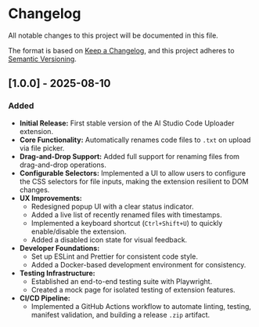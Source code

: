 # Changelog

All notable changes to this project will be documented in this file.

The format is based on [Keep a Changelog](https://keepachangelog.com/en/1.0.0/),
and this project adheres to [Semantic Versioning](https://semver.org/spec/v2.0.0.html).

## [1.0.0] - 2025-08-10

### Added
- **Initial Release:** First stable version of the AI Studio Code Uploader extension.
- **Core Functionality:** Automatically renames code files to `.txt` on upload via file picker.
- **Drag-and-Drop Support:** Added full support for renaming files from drag-and-drop operations.
- **Configurable Selectors:** Implemented a UI to allow users to configure the CSS selectors for file inputs, making the extension resilient to DOM changes.
- **UX Improvements:**
    - Redesigned popup UI with a clear status indicator.
    - Added a live list of recently renamed files with timestamps.
    - Implemented a keyboard shortcut (`Ctrl+Shift+U`) to quickly enable/disable the extension.
    - Added a disabled icon state for visual feedback.
- **Developer Foundations:**
    - Set up ESLint and Prettier for consistent code style.
    - Added a Docker-based development environment for consistency.
- **Testing Infrastructure:**
    - Established an end-to-end testing suite with Playwright.
    - Created a mock page for isolated testing of extension features.
- **CI/CD Pipeline:**
    - Implemented a GitHub Actions workflow to automate linting, testing, manifest validation, and building a release `.zip` artifact.

